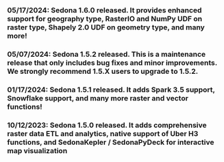 ### 05/17/2024: Sedona 1.6.0 released. It provides enhanced support for geography type, RasterIO and NumPy UDF on raster type, Shapely 2.0 UDF on geometry type, and many more!

### 05/07/2024: Sedona 1.5.2 released. This is a maintenance release that only includes bug fixes and minor improvements. We strongly recommend 1.5.X users to upgrade to 1.5.2.

### 01/17/2024: Sedona 1.5.1 released. It adds Spark 3.5 support, Snowflake support, and many more raster and vector functions!

### 10/12/2023: Sedona 1.5.0 released. It adds comprehensive raster data ETL and analytics, native support of Uber H3 functions, and SedonaKepler / SedonaPyDeck for interactive map visualization
